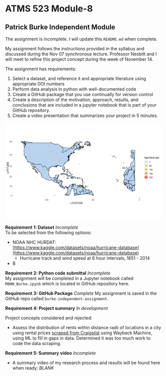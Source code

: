 # ATMS 523 Module-8
## Patrick Burke Independent Module

The assignment is incomplete. I will update this `README.md` when complete.

My assignment follows the instructions provided in the syllabus and discussed during the Nov 07 synchronous lecture. Professor Nesbitt and I will meet to refine this project concept during the week of November 14.

The assignment has requirements: 
1.	Select a dataset, and reference it and appropriate literature using appropriate DOI numbers
2.	Perform data analysis in python with well-documented code
3.	Create a GitHub package that you use continually for version control
4.	Create a description of the motivation, approach, results, and conclusions that are included in a jupyter notebook that is part of your GitHub repository.
5.	Create a video presentation that summarizes your project in 5 minutes.

![Atlantic Hurricanes in 2004 - 2005](atlantic-hurricanes_04-05.png?raw=true)

**Requirement 1: Dataset** _Incomplete_  
To be selected from the following options:
* NOAA NHC HURDAT: [https://www.kaggle.com/datasets/noaa/hurricane-database](https://www.kaggle.com/datasets/noaa/hurricane-database)    
    - Hurricane track and wind speed at 6 hour intervals, 1851 - 2014
* B  

**Requirement 2: Python code submittal** _Incomplete_  
My assignment will be completed in a Jupyter notebook called `M8HW_Burke.ipynb` which is located in GitHub repository here.

**Requirement 3: GitHub Package** _Complete_
My assignment is saved in the GitHub repo called `burke-independent-assignment`.

**Requirement 4: Project summary** _In development_  


Project concepts considered and rejected:
- Assess the distribution of rents within distance radii of locations in a city using rental prices [scraped from Craigslist](https://www.katepennington.org/clmethod) using Wayback Machine, using ML to fill in gaps in data. Determined it was too much work to code the data scraping.


**Requirement 5: Summary video** _Incomplete_
* A summary video of my research process and results will be found here when ready: _BLANK_


